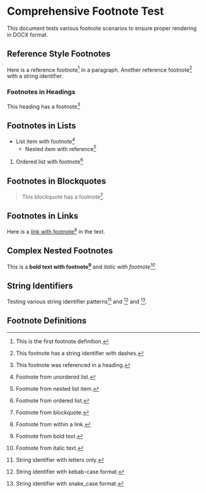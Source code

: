 # Comprehensive Footnote Test

This document tests various footnote scenarios to ensure proper rendering in DOCX format.

## Reference Style Footnotes

Here is a reference footnote[^1] in a paragraph. Another reference footnote[^note-2] with a string identifier.

### Footnotes in Headings

This heading has a footnote[^heading-note]

## Footnotes in Lists

- List item with footnote[^4]
  - Nested item with reference[^5]

1. Ordered list with footnote[^6]

## Footnotes in Blockquotes

> This blockquote has a footnote[^7].

## Footnotes in Links

Here is a [link with footnote[^8]](https://example.com) in the text.

## Complex Nested Footnotes

This is a **bold text with footnote[^9]** and _italic with footnote[^10]_.

## String Identifiers

Testing various string identifier patterns[^alpha] and [^kebab-case] and [^snake_case].

## Footnote Definitions

[^1]: This is the first footnote definition.

[^note-2]: This footnote has a string identifier with dashes.

[^heading-note]: This footnote was referenced in a heading.

[^4]: Footnote from unordered list.

[^5]: Footnote from nested list item.

[^6]: Footnote from ordered list.

[^7]: Footnote from blockquote.

[^8]: Footnote from within a link.

[^9]: Footnote from bold text.

[^10]: Footnote from italic text.

[^alpha]: String identifier with letters only.

[^kebab-case]: String identifier with kebab-case format.

[^snake_case]: String identifier with snake_case format.
